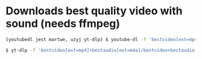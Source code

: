 # Downloads best quality video with sound (needs ffmpeg)

```sh
(youtubedl jest martwe, uzyj yt-dlp) $ youtube-dl -f 'bestvideo[ext=mp4]+bestaudio[ext=m4a]/bestvideo+bestaudio' --merge-output-format mp4 'http://www.youtube.com/watch?v=P9pzm5b6FFY'
```

```sh
$ yt-dlp -f 'bestvideo[ext=mp4]+bestaudio[ext=m4a]/bestvideo+bestaudio' --merge-output-format mp4 'http://www.youtube.com/watch?v=P9pzm5b6FFY'
```
